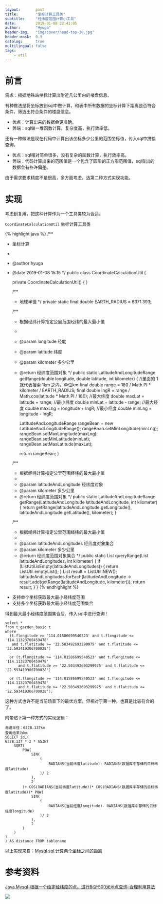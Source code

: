```yaml
---
layout:       post
title:        "坐标计算工具类"
subtitle:     "经纬度范围计算小工具"
date:         2019-01-08 22:42:05
author:       "Hyuga"
header-img:   "img/cover/head-top-30.jpg"
header-mask:  0.3
catalog:      true
multilingual: false
tags:
    - util
---
```


# 前言

需求：根据地铁站坐标计算出附近几公里内的楼盘信息。

有种做法是将坐标放到sql中做计算，和表中所有数据的坐标计算下距离是否符合条件，筛选出符合条件的楼盘信息。
- 优点：计算出来的数据会更准确。
- 弊端：sql做一堆函数计算，复杂度高，执行效率低。

还有一种做法是现在代码中计算出该坐标多少公里的范围坐标值，传入sql中拼接查询。
- 优点：sql相对简单很多，没有复杂的函数计算，执行效率高。
- 弊端：代码计算出来的范围值是一个包含了圆形的正方形范围值，sql查出的数据会有些许偏差。

由于需求要求精度不是很高，多方面考虑，选第二种方式实现功能。

# 实现
考虑到复用，把这种计算作为一个工具类较为合适。

`CoordinateCalculationUtil` 坐标计算工具类

{% highlight java %}
/**
 * 坐标计算
 *
 * @author hyuga
 * @date 2019-01-08 15:15
 */
public class CoordinateCalculationUtil {

    private CoordinateCalculationUtil() {
    }

    /**
     * 地球半径
     */
    private static final double EARTH_RADIUS = 6371.393;

    /**
     * 根据经纬计算指定公里范围经纬的最大最小值
     *
     * @param longitude 经度
     * @param latitude  纬度
     * @param kilometer 多少公里
     * @return 经纬度范围对象
     */
    public static LatitudeAndLongitudeRange getRange(double longitude, double latitude, int kilometer) {
        //里面的 1 就代表搜索 1km 之内，单位km
        final double range = 180 / Math.PI * kilometer / EARTH_RADIUS;
        final double lngR = range / Math.cos(latitude * Math.PI / 180);
        //最大纬度
        double maxLat = latitude + range;
        //最小纬度
        double minLat = latitude - range;
        //最大经度
        double maxLng = longitude + lngR;
        //最小经度
        double minLng = longitude - lngR;

        LatitudeAndLongitudeRange rangeBean = new LatitudeAndLongitudeRange();
        rangeBean.setMinLongitude(minLng);
        rangeBean.setMaxLongitude(maxLng);
        rangeBean.setMinLatitude(minLat);
        rangeBean.setMaxLatitude(maxLat);

        return rangeBean;
    }

    /**
     * 根据经纬计算指定公里范围经纬的最大最小值
     *
     * @param latitudeAndLongitude 经纬度对象
     * @param kilometer            多少公里
     * @return 经纬度范围对象
     */
    public static LatitudeAndLongitudeRange getRange(LatitudeAndLongitude latitudeAndLongitude, int kilometer) {
        return getRange(latitudeAndLongitude.getLongitude(), latitudeAndLongitude.getLatitude(), kilometer);
    }

    /**
     * 根据经纬计算指定公里范围经纬的最大最小值
     *
     * @param latitudeAndLongitudes 经纬度对象集合
     * @param kilometer             多少公里
     * @return 经纬度范围对象集合
     */
    public static List<LatitudeAndLongitudeRange> queryRange(List<LatitudeAndLongitude> latitudeAndLongitudes, int kilometer) {
        if (ListUtil.isEmpty(latitudeAndLongitudes)) {
            return ListUtil.emptyList();
        }
        List<LatitudeAndLongitudeRange> result = ListUtil.NEW();
        latitudeAndLongitudes.forEach(latitudeAndLongitude -> result.add(getRange(latitudeAndLongitude, kilometer)));
        return result;
    }
}
{% endhighlight %}

- 支持单个坐标获取最大最小经纬度范围
- 支持多个坐标获取最大最小经纬度范围集合

得到最大最小经纬度范围集合后，传入sql中进行查询！

```
select *
from t_garden_basic t
where
  (t.flongitude >= '114.01586699540523' and t.flongitude <= '114.11323700459478'
   and t.flatitude >= '22.503492693299975' and t.flatitude <= '22.593419306700028')

  or (t.flongitude >= '114.01586699540523' and t.flongitude <= '114.11323700459478'
      and t.flatitude >= '22.503492693299975' and t.flatitude <= '22.593419306700028')

  or (t.flongitude >= '114.01586699540523' and t.flongitude <= '114.11323700459478'
      and t.flatitude >= '22.503492693299975' and t.flatitude <= '22.593419306700028');
```

这种方式也许不是当前场景下的最优方案，但相对于第一种，也算是比较符合的了。

附带贴下第一种方式的实现逻辑：

```
赤道半径：6378.137km
查询结果为km
SELECT id,(
6378.137 * 2 * ASIN(
    SQRT(
        POW(
            SIN(
                (
                    RADIANS(当前纬度latitude)- RADIANS(数据库中存储的目标纬度latitude)
                )/ 2
            ),
            2
        )+ COS(RADIANS(当前纬度latitude))* COS(RADIANS(数据库中存储的目标纬度latitude))* POW(
            SIN(
                (
                    RADIANS(当前经度longitude)- RADIANS(数据库中存储的目标经度longitude)
                )/ 2
            ),
            2
        )
    )
)
) AS distance FROM tablename
```

以上实现来自：[Mysql sql 计算两个坐标之间的距离](https://crabdave.iteye.com/blog/2301497)

# 参考资料
[Java,Mysql-根据一个给定经纬度的点，进行附近500米地点查询–合理利用算法](https://www.cnblogs.com/zt007/p/6373722.html)

![](https://images2015.cnblogs.com/blog/1034021/201702/1034021-20170207133355432-51913608.png)
